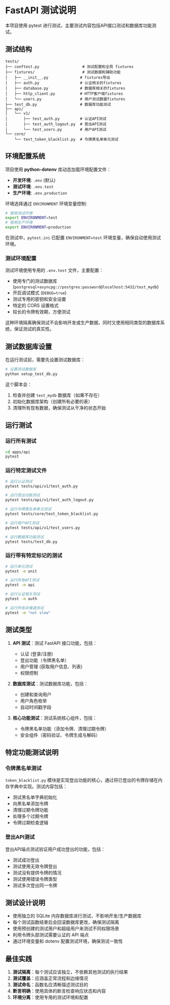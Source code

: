# FastAPI 测试说明

本项目使用 pytest 进行测试，主要测试内容包括API接口测试和数据库功能测试。

## 测试结构

```
tests/
├── conftest.py                   # 测试配置和全局 fixtures
├── fixtures/                     # 测试数据和辅助功能
│   ├── __init__.py              # fixtures导出
│   ├── auth.py                  # 认证相关的fixtures
│   ├── database.py              # 数据库相关的fixtures
│   ├── http_client.py           # HTTP客户端fixtures
│   └── users.py                 # 用户测试数据fixtures
├── test_db.py                   # 数据库功能测试
├── api/
│   └── v1/
│       ├── test_auth.py         # 认证API测试
│       ├── test_auth_logout.py  # 登出API测试
│       └── test_users.py        # 用户API测试
└── core/
    └── test_token_blacklist.py  # 令牌黑名单单元测试
```

## 环境配置系统

项目使用 **python-dotenv** 库动态加载环境配置文件：

- **开发环境**: `.env` (默认)
- **测试环境**: `.env.test` 
- **生产环境**: `.env.production`

环境选择通过 `ENVIRONMENT` 环境变量控制:
```bash
# 使用测试环境
export ENVIRONMENT=test
# 使用生产环境
export ENVIRONMENT=production
```

在测试中，`pytest.ini` 已配置 `ENVIRONMENT=test` 环境变量，确保自动使用测试环境。

### 测试环境配置

测试环境使用专用的 `.env.test` 文件，主要配置：

- 使用专门的测试数据库 (`postgresql+asyncpg://postgres:password@localhost:5432/test_mydb`)
- 开启调试模式 (`DEBUG=true`)
- 测试专用的密钥和安全设置
- 特定的 CORS 设置格式
- 较长的令牌有效期，方便测试

这种环境隔离确保测试不会影响开发或生产数据，同时又使用相同类型的数据库系统，保证测试的真实性。

## 测试数据库设置

在运行测试前，需要先设置测试数据库：

```bash
# 设置测试数据库
python setup_test_db.py
```

这个脚本会：
1. 检查并创建 `test_mydb` 数据库（如果不存在）
2. 初始化数据库架构（创建所有必要的表）
3. 清理所有现有数据，确保测试从干净的状态开始

## 运行测试

### 运行所有测试

```bash
cd apps/api
pytest
```

### 运行特定测试文件

```bash
# 运行认证测试
pytest tests/api/v1/test_auth.py

# 运行登出功能测试
pytest tests/api/v1/test_auth_logout.py

# 运行令牌黑名单单元测试
pytest tests/core/test_token_blacklist.py

# 运行用户API测试
pytest tests/api/v1/test_users.py

# 运行数据库功能测试
pytest tests/test_db.py
```

### 运行带有特定标记的测试

```bash
# 运行单元测试
pytest -m unit

# 运行所有API测试
pytest -m api

# 运行认证相关测试
pytest -m auth

# 运行所有非慢速测试
pytest -m "not slow"
```

## 测试类型

1. **API 测试**：测试 FastAPI 接口功能，包括：
   - 认证 (登录/注册)
   - 登出功能（令牌黑名单）
   - 用户管理 (获取用户信息、列表)
   - 权限控制

2. **数据库测试**：测试数据库功能，包括：
   - 创建和查询用户
   - 用户角色枚举
   - 自动时间戳字段

3. **核心功能测试**：测试系统核心组件，包括：
   - 令牌黑名单功能（添加令牌、清理过期令牌）
   - 安全组件（密码验证、令牌生成与解码）

## 特定功能测试说明

### 令牌黑名单测试

`token_blacklist.py` 模块是实现登出功能的核心，通过将已登出的令牌存储在内存字典中实现。测试内容包括：

- 测试黑名单字典初始化
- 向黑名单添加令牌
- 清理过期令牌功能
- 处理多个过期令牌
- 令牌过期检查逻辑

### 登出API测试

登出API端点测试验证用户成功登出的功能，包括：

- 测试成功登出
- 测试使用无效令牌登出
- 测试没有提供令牌的情况
- 测试使用错误令牌类型
- 测试多次登出同一令牌

## 测试设计说明

- 使用独立的 SQLite 内存数据库进行测试，不影响开发/生产数据库
- 每个测试函数结束后会回滚数据库更改，确保测试隔离
- 使用预创建的测试用户和超级用户来测试不同权限场景
- 利用令牌头部测试需要认证的 API 端点
- 通过环境变量和 dotenv 配置测试环境，确保测试一致性

## 最佳实践

1. **测试隔离**：每个测试应该独立，不依赖其他测试的执行结果
2. **测试覆盖**：应涵盖正常流程和边缘情况
3. **测试命名**：函数名应清晰描述测试目的
4. **断言明确**：使用具体的断言检查响应状态和内容
5. **环境分离**：使用专用的测试环境和配置 